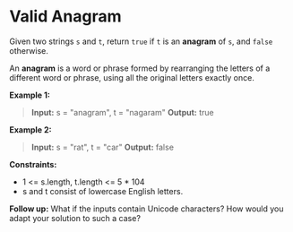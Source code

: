 # Valid Anagram

Given two strings `s` and `t`, return `true` if `t` is an **anagram** of `s`, and `false` otherwise.

An **anagram** is a word or phrase formed by rearranging the letters of a different word or phrase, using all the original letters exactly once.

**Example 1:**
>  **Input:** s = "anagram", t = "nagaram"
>  **Output:** true

**Example 2:**
>  **Input:** s = "rat", t = "car"
>  **Output:** false


**Constraints:**
  * 1 <= s.length, t.length <= 5 * 104
  * s and t consist of lowercase English letters.
 

**Follow up:** What if the inputs contain Unicode characters?
How would you adapt your solution to such a case?

